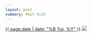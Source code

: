```yaml
---
layout: post
summary: Post #110
---
```


<p>
  <time><a href="/110">{{ page.date | date: "%B %e, %Y" }}</a></time>
  <a href="/110"><img src="{{ site.assets_url }}/110-640.jpg" srcset="{{ site.assets_url }}/110-1280.jpg 1280w, {{ site.assets_url }}/110-960.jpg 960w, {{ site.assets_url }}/110-640.jpg 640w, {{ site.assets_url }}/110-320.jpg 320w" sizes="(min-width: 700px) 50vw, calc(100vw - 2rem)" /></a>
</p>

